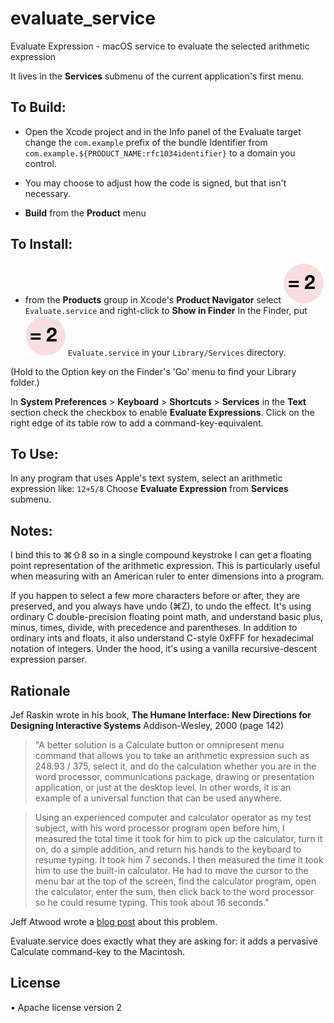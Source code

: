 # evaluate_service

Evaluate Expression - macOS service to evaluate the selected arithmetic expression

It lives in the **Services** submenu of the current application's first menu.

## To Build:

* Open the Xcode project and in the Info panel of the Evaluate target change the `com.example` prefix of the bundle Identifier from `com.example.${PRODUCT_NAME:rfc1034identifier}`  to a domain you control.

* You may choose to adjust how the code is signed, but that isn't necessary.

* **Build** from the **Product** menu

## To Install:

* from the **Products** group in Xcode's **Product Navigator** select ![](images/icon_64.png) `Evaluate.service` and right-click to **Show in Finder** In the Finder, put ![](images/icon_64.png)  `Evaluate.service` in your `Library/Services` directory.

(Hold to the Option key on the Finder's 'Go' menu to find your Library folder.)

In **System Preferences** > **Keyboard** >  **Shortcuts** > **Services**  in the **Text** section check the checkbox to enable **Evaluate Expressions**. Click on the right edge of its table row to add a command-key-equivalent.

## To Use:

In any program that uses Apple's text system, select an arithmetic expression like: `12+5/8`  Choose **Evaluate Expression** from **Services** submenu.

## Notes:

I bind this to ⌘⇧8 so in a single compound keystroke I can get a floating point representation of the arithmetic expression.
This is particularly useful when measuring with an American ruler to enter dimensions into a program.

 If you happen to select a few more characters before or after, they are preserved, and you always have undo  (⌘Z), to undo the effect.  It's using ordinary C double-precision floating point math, and understand basic plus, minus, times, divide, with precedence and parentheses. In addition to ordinary ints and floats, it also understand C-style 0xFFF for hexadecimal notation of integers. Under the hood, it's using a vanilla recursive-descent expression parser. 

## Rationale

Jef Raskin wrote in his book, **The Humane Interface: New Directions for Designing Interactive Systems**  Addison-Wesley, 2000 (page 142)

> "A better solution is a Calculate button or omnipresent menu command that allows you to take an arithmetic  expression such as 248.93 / 375, select it, and do the calculation whether you are in the word processor, communications package, drawing or presentation application, or just at the desktop level. In other words, it is an example of a universal function that can be used anywhere.

> Using an experienced computer and calculator operator as my test subject, with his word processor program open before him, I measured the total time it took for him to pick up the calculator, turn it on, do a simple addition, and return his hands to the keyboard to resume typing. It took him 7 seconds. I then measured the time it took him to use the built-in calculator. He had to move the cursor to the menu bar at the top of the screen, find the calculator program, open the calculator, enter the sum, then click back to the word processor so he could resume typing. This took about 16 seconds."

Jeff Atwood wrote a [blog post](http://blog.codinghorror.com/my-giant-calculator/) about this problem.

Evaluate.service does exactly what they are asking for: it adds a pervasive Calculate command-key to the Macintosh.

## License

• Apache license version 2

